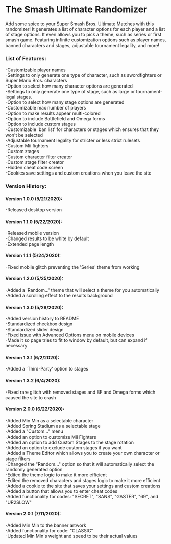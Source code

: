 # The Smash Ultimate Randomizer
Add some spice to your Super Smash Bros. Ultimate Matches with this randomizer! It generates a list of character options for each player and a list of stage options. It even allows you to pick a theme, such as series or first smash game. Featuring infinite customization options such as player names, banned characters and stages, adjustable tournament legality, and more!

### List of Features:
-Customizable player names  
-Settings to only generate one type of character, such as swordfighters or Super Mario Bros. characters  
-Option to select how many character options are generated  
-Settings to only generate one type of stage, such as large or tournament-legal stages.  
-Option to select how many stage options are generated  
-Customizable max number of players  
-Option to make results appear multi-colored  
-Option to include Battlefield and Omega forms  
-Option to include custom stages  
-Customizable 'ban list' for characters or stages which ensures that they won't be selected  
-Adjustable tournament legality for stricter or less strict rulesets  
-Custom Mii fighters  
-Custom stages  
-Custom character filter creator  
-Custom stage filter creator  
-Hidden cheat code screen  
-Cookies save settings and custom creations when you leave the site

### Version History:

#### Version 1.0.0 (5/21/2020):
-Released desktop version  

#### Version 1.1.0 (5/22/2020):
-Released mobile version  
-Changed results to be white by default  
-Extended page length  

#### Version 1.1.1 (5/24/2020):
-Fixed mobile glitch preventing the 'Series' theme from working  

#### Version 1.2.0 (5/25/2020):
-Added a 'Random...' theme that will select a theme for you automatically  
-Added a scrolling effect to the results background  

#### Version 1.3.0 (5/28/2020):
-Added version history to README  
-Standardized checkbox design  
-Standardized slider design  
-Fixed issue with Advanced Options menu on mobile devices  
-Made it so page tries to fit to window by default, but can expand if necessary  

#### Version 1.3.1 (6/2/2020):
-Added a 'Third-Party' option to stages

#### Version 1.3.2 (6/4/2020):
-Fixed rare glitch with removed stages and BF and Omega forms which caused the site to crash

#### Version 2.0.0 (6/22/2020):
-Added Min Min as a selectable character  
-Added Spring Stadium as a selectable stage  
-Added a "Custom..." menu  
-Added an option to customize Mii Fighters  
-Added an option to add Custom Stages to the stage rotation  
-Added an option to exclude custom stages if you want  
-Added a Theme Editor which allows you to create your own character or stage filters  
-Changed the "Random..." option so that it will automatically select the randomly generated option  
-Edited the theme logic to make it more efficient  
-Edited the removed characters and stages logic to make it more efficient  
-Added a cookie to the site that saves your settings and custom creations  
-Added a button that allows you to enter cheat codes  
-Added functionality for codes: "SECRET", "SANS", "GASTER", "69", and "UR2SLOW"

#### Version 2.0.1 (7/11/2020):
-Added Min Min to the banner artwork  
-Added functionality for code: "CLASSIC"  
-Updated Min Min's weight and speed to be their actual values
